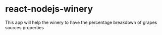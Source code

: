 # react-nodejs-winery
This app will help the winery to have the percentage breakdown of grapes sources properties
